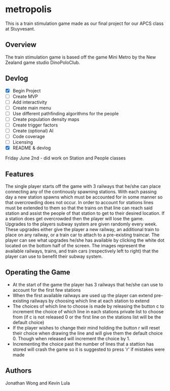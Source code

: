 # metropolis
This is a train stimulation game made as our final project for our APCS class at Stuyvesant.
## Overview
The train stimulation game is based off the game Mini Metro by the New Zealand game studio DinoPoloClub.
## Devlog
- [x] Begin Project
- [ ] Create MVP
- [ ] Add interactivity
- [ ] Create main menu
- [ ] Use different pathfinding algorithms for the people
- [ ] Create population density maps
- [ ] Create trigger factors
- [ ] Create (optional) AI
- [ ] Code coverage
- [ ] Licensing
- [x] README & devlog

Friday June 2nd - did work on Station and People classes
## Features
The single player starts off the game with 3 railways that he/she can place connecting any of the continously spawning stations. With each passing day a new station spawns which must be accounted for in some manner so that overcrowding does not occur. In order to account for stations lines must be extended to them so that the trains on that line can reach said station and assist the people of that station to get to their desired location. If a station does get overcrowded then the player will lose the game. Upgrades to the players subway system are given randomly every week. These upgrades either give the player a new railway, an additional train to place on any railway, or a train car to attach to a pre-existing traincar. The player can see what upgrades he/she has available by clicking the white dot located on the bottom half of the screen. The images represent the available railways, trains, and train cars (respectively left to right) that the player can use to benefit their subway system.
## Operating the Game
- At the start of the game the player has 3 railways that he/she can use to account for the first few stations
- When the first available railways are used up the player can extend pre-existing railways by choosing which line at each station to extend
- The choices of which line to choose is made by releasing the button c to increment the choice of which line in each stations private list to choose from (if c is not released 0 or the first line on the stations list will be the default choice)
- If the player wishes to change their mind holding the button r will reset their choice when drawing the line and will give them the default choice 0. Though when released will increment the choice by 1.
- Incrementing the choice past the number of lines that a stattion has stored will crash the game so it is suggested to press 'r' if mistakes were made
## Authors
Jonathan Wong and Kevin Lula
